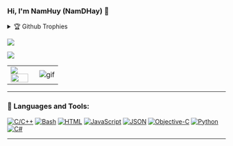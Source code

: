 ### Hi, I'm NamHuy (NamDHay) 👋

<details><summary>🏆 Github Trophies</summary>
  <img src="https://github-profile-trophy.vercel.app/?username=NamDHay&theme=onedark&rank=SECRET,SSS,SS,S,AAA,AA,A,B,C&row=1" alt="trophies"> 
</details>


<p>
<img src="https://github-profile-summary-cards.vercel.app/api/cards/profile-details?username=NamDHay&theme=dracula&hide_border=true"/>
</p>

<table>
<tr>
  <td width="48%">
    <img src="https://github-readme-stats.vercel.app/api?&count_private=true&include_all_commits=true&username=NamDHay&custom_title=GitHub+Stats&show_icons=true&theme=radical" />
    <img src="https://github-readme-stats.vercel.app/api/top-langs/?username=NamDHay&layout=compact&theme=radical" width="100%" />
    </td>
    <img src="https://komarev.com/ghpvc/?username=Human-Gem&color=green&style=plastic" />

  </td>

  <td width="52%"><img alt="gif" align="right" src="./All%20png/coder.gif"/></td>

</tr>
<table>





  
---
### 🧰  Languages and Tools:
[![C/C++](https://img.shields.io/badge/C/C++-174480?style=for-the-badge&logo=C/C++&logoColor=red)](#)
[![Bash](https://img.shields.io/badge/Bash-4EAA25?logo=gnubash&logoColor=fff)](#)
[![HTML](https://img.shields.io/badge/HTML-%23E34F26.svg?logo=html5&logoColor=white)](#)
[![JavaScript](https://img.shields.io/badge/JavaScript-F7DF1E?logo=javascript&logoColor=000)](#)
[![JSON](https://img.shields.io/badge/JSON-000?logo=json&logoColor=fff)](#)
[![Objective-C](https://img.shields.io/badge/OBJECTIVE--C-%233A95E3.svg?&logo=apple&logoColor=white)](#)
[![Python](https://img.shields.io/badge/Python-3776AB?logo=python&logoColor=fff)](#)
[![C#](https://custom-icon-badges.demolab.com/badge/C%23-%23239120.svg?logo=cshrp&logoColor=white)](#)
<br />

---
